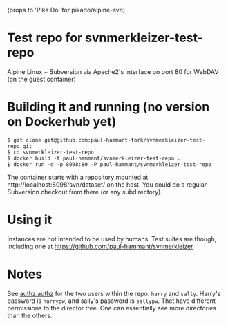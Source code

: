 (props to 'Pika Do' for pikado/alpine-svn)

# Test repo for svnmerkleizer-test-repo

Alpine Linux + Subversion via Apache2's interface on port 80 for WebDAV (on the guest container)

# Building it and running (no version on Dockerhub yet)

```
$ git clone git@github.com:paul-hammant-fork/svnmerkleizer-test-repo.git
$ cd svnmerkleizer-test-repo
$ docker build -t paul-hammant/svnmerkleizer-test-repo .
$ docker run -d -p 8098:80 -P paul-hammant/svnmerkleizer-test-repo
```

The container starts with a repository mounted at http://localhost:8098/svn/dataset/ on the host. You could do a regular Subversion checkout from there (or any subdirectory).

# Using it

Instances are not intended to be used by humans. Test suites are though, including one at https://github.com/paul-hammant/svnmerkleizer

# Notes

See [authz.authz](authz.authz) for the two users within the repo: `harry` and `sally`. Harry's password is `harrypw`, and sally's password is `sallypw`. Thet have different permissions to the director tree. One can essentially see more directories than the others.
